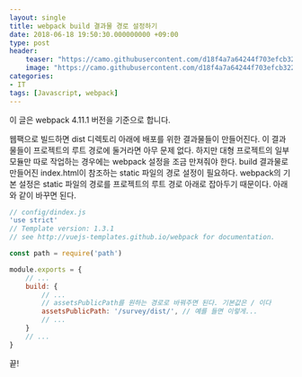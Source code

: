 ```yaml
---
layout: single
title: webpack build 결과물 경로 설정하기
date: 2018-06-18 19:50:30.000000000 +09:00
type: post
header:
    teaser: "https://camo.githubusercontent.com/d18f4a7a64244f703efcb322bf298dcb4ca38856/68747470733a2f2f7765627061636b2e6a732e6f72672f6173736574732f69636f6e2d7371756172652d6269672e737667"
    image: "https://camo.githubusercontent.com/d18f4a7a64244f703efcb322bf298dcb4ca38856/68747470733a2f2f7765627061636b2e6a732e6f72672f6173736574732f69636f6e2d7371756172652d6269672e737667"
categories:
- IT
tags: [Javascript, webpack]
---
```


이 글은 webpack 4.11.1 버전을 기준으로 합니다.

웹팩으로 빌드하면 dist 디렉토리 아래에 배포를 위한 결과물들이 만들어진다. 이 결과물들이 프로젝트의 루트 경로에 둘거라면 아무 문제 없다. 하지만 대형 프로젝트의 일부 모듈만 따로 작업하는 경우에는 webpack 설정을 조금 만져줘야 한다. build 결과물로 만들어진 index.html이 참조하는 static 파일의 경로 설정이 필요하다. webpack의 기본 설정은 static 파일의 경로를 프로젝트의 루트 경로 아래로 잡아두기 때문이다. 아래와 같이 바꾸면 된다.

```javascript
// config/dindex.js
'use strict'
// Template version: 1.3.1
// see http://vuejs-templates.github.io/webpack for documentation.

const path = require('path')

module.exports = {
    // ...
    build: {
        // ...
        // assetsPublicPath를 원하는 경로로 바꿔주면 된다. 기본값은 / 이다
        assetsPublicPath: '/survey/dist/', // 예를 들면 이렇게...
        // ...
    }
    // ...
}
```

끝!